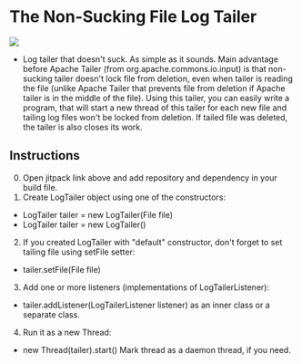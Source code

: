 # The Non-Sucking File Log Tailer #
[![](https://jitpack.io/v/AnkBurov/the-Non-Sucking-File-Log-Tailer.svg)](https://jitpack.io/#AnkBurov/the-Non-Sucking-File-Log-Tailer)
* Log tailer that doesn't suck. As simple as it sounds. Main advantage before Apache Tailer (from org.apache.commons.io.input) is that non-sucking tailer doesn't lock file from deletion, even when tailer is reading the file (unlike Apache Tailer that prevents file from deletion if Apache tailer is in the middle of the file). Using this tailer, you can easily write a program, that will start a new thread of this tailer for each new file and tailing log files won't be locked from deletion. If tailed file was deleted, the tailer is also closes its work.  



## Instructions ##
0. Open jitpack link above and add repository and dependency in your build file.
1. Create LogTailer object using one of the constructors:
* LogTailer tailer = new LogTailer(File file)
* LogTailer tailer = new LogTailer()
2. If you created LogTailer with "default" constructor, don't forget to set tailing file using setFile setter:
* tailer.setFile(File file)
3. Add one or more listeners (implementations of LogTailerListener):
* tailer.addListener(LogTailerListener listener) as an inner class or a separate class.
4. Run it as a new Thread:
* new Thread(tailer).start()  Mark thread as a daemon thread, if you need.